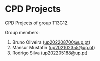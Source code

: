 # CPD Projects

CPD Projects of group T13G12.

Group members:

1. Bruno Oliveira (up202208700@up.pt)
2. Mansur Mustafin (up202102355@up.pt)
3. Rodrigo Silva (up202205188@up.pt)

